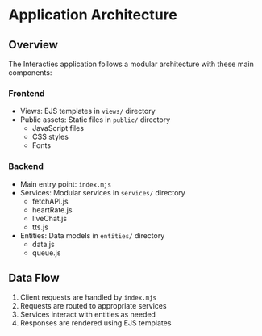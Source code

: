 # Application Architecture

## Overview
The Interacties application follows a modular architecture with these main components:

### Frontend
- Views: EJS templates in `views/` directory
- Public assets: Static files in `public/` directory
  - JavaScript files
  - CSS styles
  - Fonts

### Backend
- Main entry point: `index.mjs`
- Services: Modular services in `services/` directory
  - fetchAPI.js
  - heartRate.js  
  - liveChat.js
  - tts.js
- Entities: Data models in `entities/` directory
  - data.js
  - queue.js

## Data Flow
1. Client requests are handled by `index.mjs`
2. Requests are routed to appropriate services
3. Services interact with entities as needed
4. Responses are rendered using EJS templates